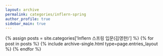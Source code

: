 ```yaml
---
layout: archive
permalink: categories/inflern-spring
author_profile: true
sidebar_main: true
---
```


{% assign posts = site.categories['Inflern 스프링 입문(김영한)'] %}
{% for post in posts %} {% include archive-single.html type=page.entries_layout %} {% endfor %}